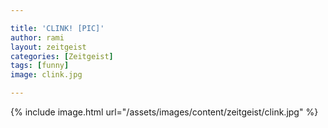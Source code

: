 ```yaml
---

title: 'CLINK! [PIC]'
author: rami
layout: zeitgeist 
categories: [Zeitgeist]
tags: [funny]
image: clink.jpg

---
```


{% include image.html url="/assets/images/content/zeitgeist/clink.jpg" %}
